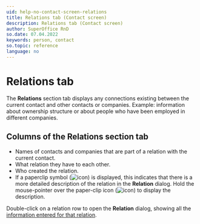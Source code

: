 ```yaml
---
uid: help-no-contact-screen-relations
title: Relations tab (Contact screen)
description: Relations tab (Contact screen)
author: SuperOffice RnD
so.date: 07.04.2022
keywords: person, contact
so.topic: reference
language: no
---
```


# Relations tab

The **Relations** section tab displays any connections existing between the current contact and other contacts or companies. Example: information about ownership structure or about people who have been employed in different companies.

## Columns of the Relations section tab

* Names of contacts and companies that are part of a relation with the current contact.
* What relation they have to each other.
* Who created the relation.
* If a paperclip symbol (![icon][img1]) is displayed, this indicates that there is a more detailed description of the relation in the **Relation** dialog. Hold the mouse-pointer over the paper-clip icon (![icon][img1]) to display the description.

Double-click on a relation row to open the **Relation** dialog, showing all the [information entered for that relation][1].

<!-- Referenced links -->
[1]: ../add-relation.md

<!-- Referenced images -->
[img1]: ../../../../media/icons/binders.bmp


